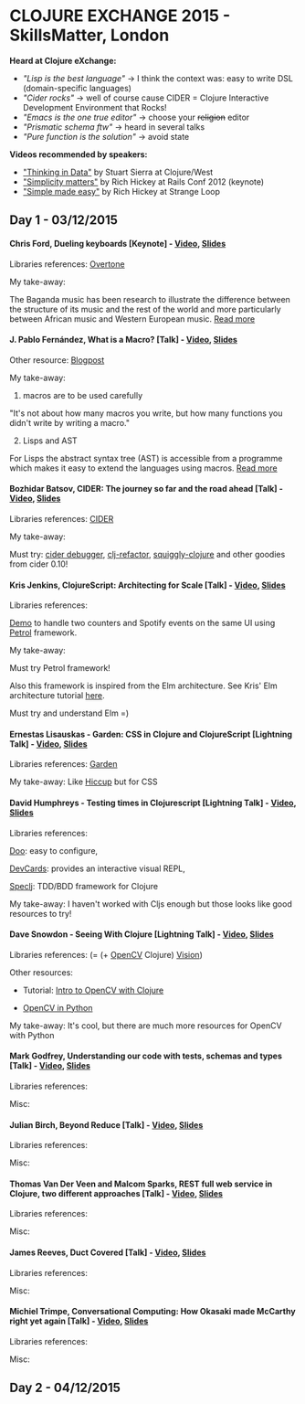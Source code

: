 # CLOJURE EXCHANGE 2015 - SkillsMatter, London


__Heard at Clojure eXchange:__
* _"Lisp is the best language"_ -> I think the context was: easy to write DSL (domain-specific languages)
* _"Cider rocks"_ -> well of course cause CIDER = Clojure Interactive Development Environment that Rocks!
* _"Emacs is the one true editor"_ -> choose your ~~religion~~ editor
* _"Prismatic schema ftw"_ -> heard in several talks
* _"Pure function is the solution"_ -> avoid state


__Videos recommended by speakers:__
* ["Thinking in Data"](http://www.infoq.com/presentations/Thinking-in-Data) by Stuart Sierra at Clojure/West
* ["Simplicity matters"](http://www.youtube.com/watch?v=rI8tNMsozo0) by Rich Hickey at Rails Conf 2012 (keynote)
* ["Simple made easy"](http://www.infoq.com/presentations/Simple-Made-Easy) by Rich Hickey at Strange Loop


## Day 1 - 03/12/2015

#### Chris Ford, Dueling keyboards [Keynote] - [Video](https://skillsmatter.com/skillscasts/7240-keynote-dueling-keyboards), [Slides](https://skillsmatter.com/skillscasts/7240-keynote-dueling-keyboards)

Libraries references: [Overtone](https://overtone.github.io/)

My take-away:

The Baganda music has been research to illustrate the difference between the structure of its music and the rest of the world and more particularly between African music and Western European music. [Read more](https://en.wikipedia.org/wiki/Baganda_music)

#### J. Pablo Fernández, What is a Macro? [Talk] - [Video](https://skillsmatter.com/skillscasts/7245-what-is-a-macro), [Slides]()

Other resource: [Blogpost](https://carouselapps.com/2015/08/13/macros-the-lisp-advantage/)

My take-away: 

1) macros are to be used carefully

"It's not about how many macros you write,
but how many functions you didn't write by writing a macro."

2) Lisps and AST

For Lisps the abstract syntax tree (AST) is accessible from a programme which makes it easy to extend the languages using macros. [Read more](http://www.braveclojure.com/read-and-eval/)


#### Bozhidar Batsov, CIDER: The journey so far and the road ahead [Talk] - [Video](https://skillsmatter.com/skillscasts/7225-cider-the-journey-so-far-and-the-road-ahead), [Slides](https://speakerdeck.com/bbatsov/cider-the-story-so-far-and-the-road-ahead)

Libraries references: [CIDER](https://github.com/clojure-emacs/cider)

My take-away:

Must try: [cider debugger](http://endlessparentheses.com/cider-debug-a-visual-interactive-debugger-for-clojure.html),
[clj-refactor](https://github.com/clojure-emacs/clj-refactor.el), [squiggly-clojure](https://github.com/clojure-emacs/squiggly-clojure) and other goodies from cider 0.10!


#### Kris Jenkins, ClojureScript: Architecting for Scale [Talk] - [Video](https://skillsmatter.com/skillscasts/7227-clojurescript-architecting-for-scale), [Slides](https://github.com/krisajenkins/ClojureScriptForScale/blob/master/ClojureScriptForScale.org)

Libraries references:

[Demo](https://github.com/krisajenkins/petrol/tree/master/examples) to handle two counters and Spotify events on the same UI
using [Petrol](https://github.com/krisajenkins/petrol) framework.

My take-away:

Must try Petrol framework!

Also this framework is inspired from the Elm architecture. See Kris' Elm architecture tutorial [here](https://github.com/evancz/elm-architecture-tutorial).

Must try and understand Elm =)


#### Ernestas Lisauskas - Garden: CSS in Clojure and ClojureScript [Lightning Talk] - [Video](https://skillsmatter.com/skillscasts/7250-lightning-talks-day-1), [Slides]()

Libraries references: [Garden](https://github.com/noprompt/garden)

My take-away: Like [Hiccup](https://github.com/weavejester/hiccup) but for CSS


#### David Humphreys - Testing times in Clojurescript [Lightning Talk] - [Video](https://skillsmatter.com/skillscasts/7250-lightning-talks-day-1), [Slides](https://github.com/davidjameshumphreys/testing-times-in-clojurescript)

Libraries references:

[Doo](https://github.com/bensu/doo): easy to configure,

[DevCards](https://github.com/bhauman/devcards): provides an interactive visual REPL,

[Speclj](https://github.com/slagyr/speclj): TDD/BDD framework for Clojure


My take-away: I haven't worked with Cljs enough but those looks like good resources to try!


#### Dave Snowdon - Seeing With Clojure [Lightning Talk] - [Video](https://skillsmatter.com/skillscasts/7250-lightning-talks-day-1), [Slides](https://github.com/Davesnowdon/cljex-2015-opencv)

Libraries references: (= (+ [OpenCV](http://opencv.org/) Clojure) [Vision](https://github.com/nakkaya/vision))

Other resources:

* Tutorial: [Intro to OpenCV with Clojure](http://docs.opencv.org/3.0-last-rst/doc/tutorials/introduction/clojure_dev_intro/clojure_dev_intro.html)

* [OpenCV in Python](http://www.pyimagesearch.com/)


My take-away: It's cool, but there are much more resources for OpenCV with Python


#### Mark Godfrey, Understanding our code with tests, schemas and types [Talk] - [Video](https://skillsmatter.com/skillscasts/7241-understanding-our-code-with-tests-schemas-and-types), [Slides]()

Libraries references: []()

Misc:


#### Julian Birch, Beyond Reduce [Talk] - [Video](https://skillsmatter.com/skillscasts/7242-beyond-reduce), [Slides]()

Libraries references: []()

Misc:


#### Thomas Van Der Veen and Malcom Sparks, REST full web service in Clojure, two different approaches [Talk] - [Video](https://skillsmatter.com/skillscasts/7224-rest-full-web-service-in-clojure-two-different-approaches), [Slides]()

Libraries references: []()

Misc:


#### James Reeves, Duct Covered [Talk] - [Video](https://skillsmatter.com/skillscasts/7229-duct-covered), [Slides]()

Libraries references: []()

Misc:


#### Michiel Trimpe, Conversational Computing: How Okasaki made McCarthy right yet again [Talk] - [Video](https://skillsmatter.com/skillscasts/7277-conversational-computing-how-okasaki-made-mccarthy-right-yet-again), [Slides]()

Libraries references: []()

Misc:


## Day 2 - 04/12/2015
